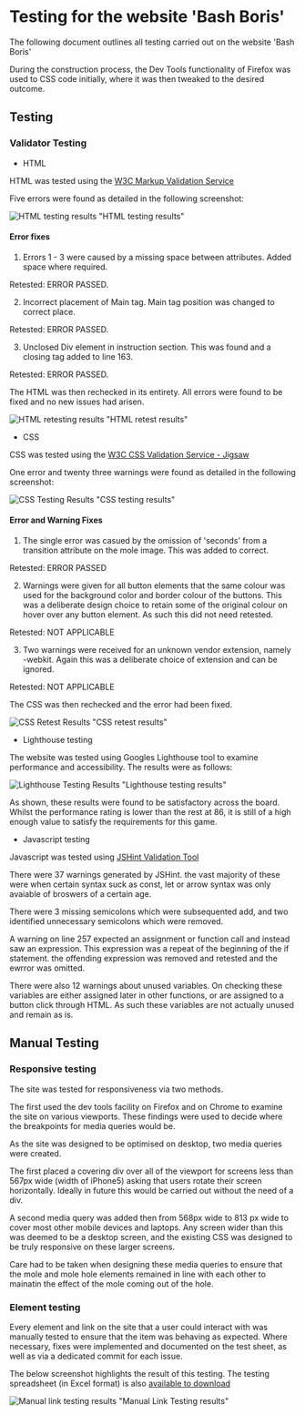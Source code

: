 # Testing for the website 'Bash Boris'

The following document outlines all testing carried out on the website 'Bash Boris'

During the construction process, the Dev Tools functionality of Firefox was used to CSS code initially, where it was then tweaked to the desired outcome.

## Testing

### Validator Testing

* HTML

HTML was tested using the [W3C Markup Validation Service](https://validator.w3.org/)

Five errors were found as detailed in the following screenshot:

![HTML testing results](./testing-images/boris-html-testing.png) "HTML testing results"

#### Error fixes

1. Errors 1 - 3 were caused by a missing space between attributes. Added space where required.

Retested: ERROR PASSED.

2. Incorrect placement of Main tag. Main tag position was changed to correct place.

Retested: ERROR PASSED.

3. Unclosed Div element in instruction section. This was found and a closing tag added to line 163.

Retested: ERROR PASSED.

The HTML was then rechecked in its entirety. All errors were found to be fixed and no new issues had arisen.

![HTML retesting results](./testing-images/boris-html-retest.png) "HTML retest results"

* CSS

CSS was tested using the [W3C CSS Validation Service - Jigsaw](https://jigsaw.w3.org/css-validator/)

One error and twenty three warnings were found as detailed in the following screenshot:

![CSS Testing Results](./testing-images/boris-css-testing.png) "CSS testing results"

#### Error and Warning Fixes

1. The single error was casued by the omission of 'seconds' from a transition attribute on the mole image. This was added to correct.

Retested: ERROR PASSED

2. Warnings were given for all button elements that the same colour was used for the background color and border colour of the buttons. This was a deliberate design choice to retain some of the original colour on hover over any button element. As such this did not need retested.

Retested: NOT APPLICABLE

3. Two warnings were received for an unknown vendor extension, namely -webkit. Again this was a deliberate choice of extension and can be ignored.

Retested: NOT APPLICABLE

The CSS was then rechecked and the error had been fixed.

![CSS Retest Results](./testing-images/boris-css-retest.png) "CSS retest results"

* Lighthouse testing

The website was tested using Googles Lighthouse tool to examine performance and accessibility. The results were as follows: 

![Lighthouse Testing Results](./testing-images/lighthouse-testing.png) "Lighthouse testing results"

As shown, these results were found to be satisfactory across the board. Whilst the performance rating is lower than the rest at 86, it is still of a high enough value to satisfy the requirements for this game.

* Javascript testing

Javascript was tested using [JSHint Validation Tool](https://jshint.com/)

There were 37 warnings generated by JSHint. the vast majority of these were when certain syntax suck as const, let or arrow syntax was only avaiable of broswers of a certain age.

There were 3 missing semicolons which were subsequented add, and two identified unnecessary semicolons which were removed. 

A warning on line 257 expected an assignment or function call and instead saw an expression. This expression was a repeat of the beginning of the if statement. the offending expression was removed and retested and the ewrror was omitted.

There were also 12 warnings about unused variables. On checking these variables are either assigned later in other functions, or are assigned to a button click through HTML. As such these variables are not actually unused and remain as is.

## Manual Testing

### Responsive testing

The site was tested for responsiveness via two methods. 
    
The first used the dev tools facility on Firefox and on Chrome to examine the site on various viewports. These findings were used to decide where the breakpoints for media queries would be. 

As the site was designed to be optimised on desktop, two media queries were created.

The first placed a covering div over all of the viewport for screens less than 567px wide (width of iPhone5) asking that users rotate their screen horizontally. Ideally in future this would be carried out without the need of a div. 

A second media query was added then from 568px wide to 813 px wide to cover most other mobile devices and laptops. Any screen wider than this was deemed to be a desktop screen, and the existing CSS was designed to be truly responsive on these larger screens.

Care had to be taken when designing these media queries to ensure that the mole and mole hole elements remained in line with each other to mainatin the effect of the mole coming out of the hole.

### Element testing

Every element and link on the site that a user could interact with was manually tested to ensure that the item was behaving as expected. Where necessary, fixes were implemented and documented on the test sheet, as well as via a dedicated commit for each issue.

The below screenshot highlights the result of this testing. The testing spreadsheet (in Excel format) is also [available to download](../testing/manual-testing.xlsx)

![Manual link testing results](./testing-images/manual-testing.png) "Manual Link Testing results"